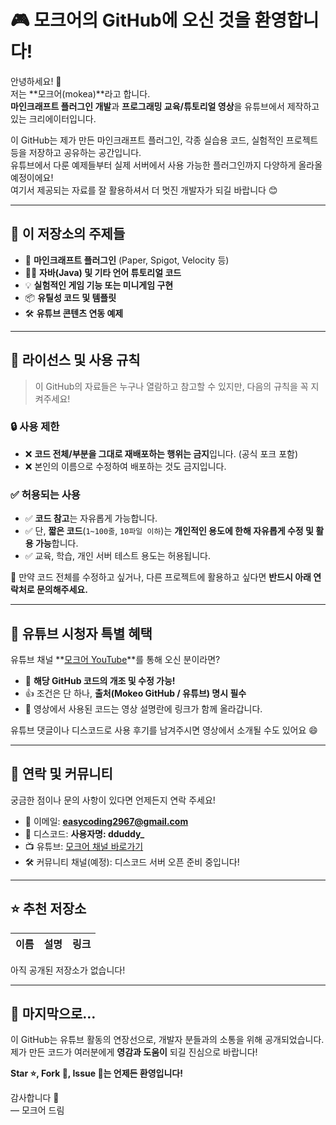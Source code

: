 # 🎮 모크어의 GitHub에 오신 것을 환영합니다!

안녕하세요! 👋  
저는 **모크어(mokea)**라고 합니다.  
**마인크래프트 플러그인 개발**과 **프로그래밍 교육/튜토리얼 영상**을 유튜브에서 제작하고 있는 크리에이터입니다.

이 GitHub는 제가 만든 마인크래프트 플러그인, 각종 실습용 코드, 실험적인 프로젝트 등을 저장하고 공유하는 공간입니다.  
유튜브에서 다룬 예제들부터 실제 서버에서 사용 가능한 플러그인까지 다양하게 올라올 예정이에요!  
여기서 제공되는 자료를 잘 활용하셔서 더 멋진 개발자가 되길 바랍니다 😊

---

## 📌 이 저장소의 주제들

- 🧩 **마인크래프트 플러그인** (Paper, Spigot, Velocity 등)
- 🧑‍💻 **자바(Java) 및 기타 언어 튜토리얼 코드**
- 💡 **실험적인 게임 기능 또는 미니게임 구현**
- 📦 **유틸성 코드 및 템플릿**
- 🛠️ **유튜브 콘텐츠 연동 예제**

---

## 📜 라이선스 및 사용 규칙

> 이 GitHub의 자료들은 누구나 열람하고 참고할 수 있지만, 다음의 규칙을 꼭 지켜주세요!

### 🔒 사용 제한

- ❌ **코드 전체/부분을 그대로 재배포하는 행위는 금지**입니다. (공식 포크 포함)
- ❌ 본인의 이름으로 수정하여 배포하는 것도 금지입니다.

### ✅ 허용되는 사용

- ✅ **코드 참고**는 자유롭게 가능합니다.
- ✅ 단, **짧은 코드**(`1~100줄`, `10파일 이하`)는 **개인적인 용도에 한해 자유롭게 수정 및 활용 가능**합니다.
- ✅ 교육, 학습, 개인 서버 테스트 용도는 허용됩니다.

📩 만약 코드 전체를 수정하고 싶거나, 다른 프로젝트에 활용하고 싶다면 **반드시 아래 연락처로 문의해주세요.**

---

## 🎁 유튜브 시청자 특별 혜택

유튜브 채널 **[모크어 YouTube](https://youtube.com/yourchannel)**를 통해 오신 분이라면?

- 🎉 **해당 GitHub 코드의 개조 및 수정 가능!**
- 👍 조건은 단 하나, **출처(Mokeo GitHub / 유튜브) 명시 필수**
- 📌 영상에서 사용된 코드는 영상 설명란에 링크가 함께 올라갑니다.

유튜브 댓글이나 디스코드로 사용 후기를 남겨주시면 영상에서 소개될 수도 있어요 😄

---

## 🔗 연락 및 커뮤니티

궁금한 점이나 문의 사항이 있다면 언제든지 연락 주세요!

- 📧 이메일: **easycoding2967@gmail.com**
- 💬 디스코드: **사용자명: dduddy_**
- 📺 유튜브: [모크어 채널 바로가기](https://www.youtube.com/@%EB%AA%A8%ED%81%AC%EC%96%B4)
- 🛠️ 커뮤니티 채널(예정): 디스코드 서버 오픈 준비 중입니다!

---

## ⭐ 추천 저장소

| 이름 | 설명 | 링크 |
|------|------|------|
아직 공개된 저장소가 없습니다!
  

---

## 🙏 마지막으로…

이 GitHub는 유튜브 활동의 연장선으로, 개발자 분들과의 소통을 위해 공개되었습니다.  
제가 만든 코드가 여러분에게 **영감과 도움이** 되길 진심으로 바랍니다!

**Star ⭐️, Fork 🍴, Issue 💬는 언제든 환영입니다!**

감사합니다 💙  
— 모크어 드림
